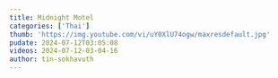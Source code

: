 ```yaml
---
title: Midnight Motel
categories: ['Thai']
thumb: 'https://img.youtube.com/vi/uY0XlU74ogw/maxresdefault.jpg'
pudate: 2024-07-12T03:05:08
videos: 2024-07-12-03-04-16
author: tin-sokhavuth
---
```

